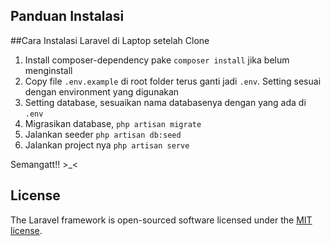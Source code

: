 ## Panduan Instalasi

##Cara Instalasi Laravel di Laptop setelah Clone

1. Install composer-dependency pake `composer install` jika belum menginstall
2. Copy file `.env.example` di root folder terus ganti jadi `.env`. Setting sesuai dengan environment yang digunakan
5. Setting database, sesuaikan nama databasenya dengan yang ada di `.env`
7. Migrasikan database, `php artisan migrate`
8. Jalankan seeder `php artisan db:seed`
9. Jalankan project nya `php artisan serve`

Semangatt!! >_<

## License

The Laravel framework is open-sourced software licensed under the [MIT license](https://opensource.org/licenses/MIT).
